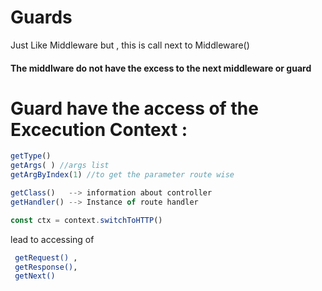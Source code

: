 # Guards

Just Like Middleware but , this is call next to Middleware()  

#### The middlware do not have the excess to the next middleware or guard


# Guard have the access of the Excecution Context :

```typescript
getType()
getArgs( ) //args list
getArgByIndex(1) //to get the parameter route wise

getClass()   --> information about controller
getHandler() --> Instance of route handler

```
```typescript
const ctx = context.switchToHTTP()
```
lead to accessing of
```bash
 getRequest() ,
 getResponse(),
 getNext()
 ```
